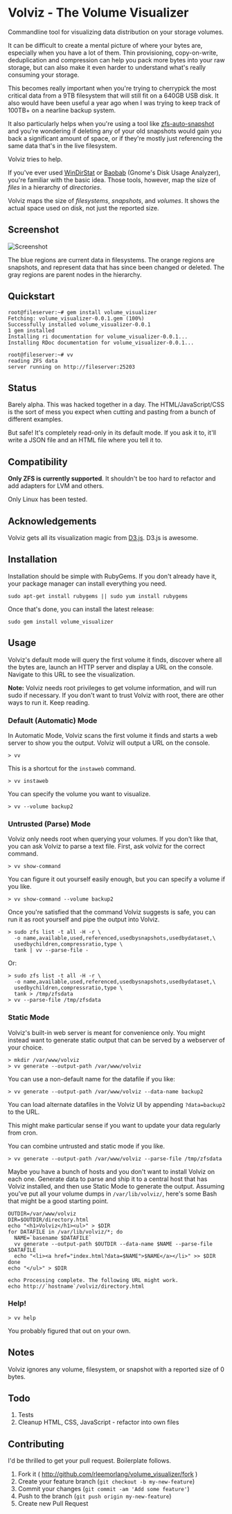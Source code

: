 # Volviz - The Volume Visualizer

Commandline tool for visualizing data distribution on your storage volumes.

It can be difficult to create a mental picture of where your bytes are,
especially when you have a lot of them. Thin provisioning, copy-on-write,
deduplication and compression can help you pack more bytes into your raw
storage, but can also make it even harder to understand what's really
consuming your storage.

This becomes really important when you're trying to cherrypick the most
critical data from a 9TB filesystem that will still fit on a 640GB USB
disk. It also would have been useful a year ago when I was trying to
keep track of 100TB+ on a nearline backup system.

It also particularly helps when you're using a tool like
[zfs-auto-snapshot](https://github.com/zfsonlinux/zfs-auto-snapshot)
and you're wondering if deleting any of your old snapshots would
gain you back a significant amount of space, or if they're mostly
just referencing the same data that's in the live filesystem.

Volviz tries to help.

If you've ever used [WinDirStat](https://windirstat.info/) or
[Baobab](http://www.marzocca.net/linux/baobab/) (Gnome's Disk Usage
Analyzer), you're familiar with the basic idea. Those tools, however,
map the size of *files* in a hierarchy of *directories*.

Volviz maps the size of *filesystems*, *snapshots*, and *volumes*. It
shows the actual space used on disk, not just the reported size.

## Screenshot

![Screenshot](https://raw.githubusercontent.com/rleemorlang/volume_visualizer/master/example/screenshot_scaled.jpg)

The blue regions are current data in filesystems. The orange regions are snapshots, and represent data that has since been changed or deleted. The gray regions are parent nodes in the hierarchy.

## Quickstart

    root@fileserver:~# gem install volume_visualizer
    Fetching: volume_visualizer-0.0.1.gem (100%)
    Successfully installed volume_visualizer-0.0.1
    1 gem installed
    Installing ri documentation for volume_visualizer-0.0.1...
    Installing RDoc documentation for volume_visualizer-0.0.1...

    root@fileserver:~# vv
    reading ZFS data
    server running on http://fileserver:25203

## Status

Barely alpha. This was hacked together in a day. The HTML/JavaScript/CSS
is the sort of mess you expect when cutting and pasting from a bunch of
different examples.

But safe! It's completely read-only in its default mode. If you ask it
to, it'll write a JSON file and an HTML file where you tell it to.

## Compatibility

**Only ZFS is currently supported**. It shouldn't be too hard to refactor 
and add adapters for LVM and others.

Only Linux has been tested.

## Acknowledgements

Volviz gets all its visualization magic from [D3.js](http://d3js.org). D3.js
is awesome.

## Installation

Installation should be simple with RubyGems. If you don't already have it,
your package manager can install everything you need.
 
    sudo apt-get install rubygems || sudo yum install rubygems

Once that's done, you can install the latest release:

    sudo gem install volume_visualizer

## Usage

Volviz's default mode will query the first volume it finds, discover where
all the bytes are, launch an HTTP server and display a URL on the console.
Navigate to this URL to see the visualization.

**Note:** Volviz needs root privileges to get volume information, and will 
run sudo if necessary. If you don't want to trust Volviz with root, there 
are other ways to run it. Keep reading.

### Default (Automatic) Mode

In Automatic Mode, Volviz scans the first volume it finds and starts a web
server to show you the output. Volviz will output a URL on the console.

    > vv

This is a shortcut for the `instaweb` command.

    > vv instaweb

You can specify the volume you want to visualize.

    > vv --volume backup2

### Untrusted (Parse) Mode

Volviz only needs root when querying your volumes. If you don't like that,
you can ask Volviz to parse a text file. First, ask volviz for the correct
command.

    > vv show-command

You can figure it out yourself easily enough, but you can specify a
volume if you like.

    > vv show-command --volume backup2

Once you're satisfied that the command Volviz suggests is safe, you can run
it as root yourself and pipe the output into Volviz.

    > sudo zfs list -t all -H -r \
      -o name,available,used,referenced,usedbysnapshots,usedbydataset,\
      usedbychildren,compressratio,type \
      tank | vv --parse-file - 

Or:

    > sudo zfs list -t all -H -r \
      -o name,available,used,referenced,usedbysnapshots,usedbydataset,\
      usedbychildren,compressratio,type \
      tank > /tmp/zfsdata
    > vv --parse-file /tmp/zfsdata

### Static Mode

Volviz's built-in web server is meant for convenience only. You might instead
want to generate static output that can be served by a webserver of your 
choice.

    > mkdir /var/www/volviz
    > vv generate --output-path /var/www/volviz

You can use a non-default name for the datafile if you like:

    > vv generate --output-path /var/www/volviz --data-name backup2

You can load alternate datafiles in the Volviz UI by appending
`?data=backup2` to the URL.

This might make particular sense if you want to update your data regularly
from cron.

You can combine untrusted and static mode if you like.

    > vv generate --output-path /var/www/volviz --parse-file /tmp/zfsdata

Maybe you have a bunch of hosts and you don't want to install Volviz on
each one. Generate data to parse and ship it to a central host that has
Volviz installed, and then use Static Mode to generate the output.
Assuming you've put all your volume dumps in `/var/lib/volviz/`, here's
some Bash that might be a good starting point.

    OUTDIR=/var/www/volviz
    DIR=$OUTDIR/directory.html
    echo "<h1>Volviz</h1><ul>" > $DIR
    for DATAFILE in /var/lib/volviz/*; do
      NAME=`basename $DATAFILE`
      vv generate --output-path $OUTDIR --data-name $NAME --parse-file $DATAFILE
      echo "<li><a href="index.html?data=$NAME">$NAME</a></li>" >> $DIR
    done
    echo "</ul>" > $DIR

    echo Processing complete. The following URL might work.
    echo http://`hostname`/volviz/directory.html

### Help!

    > vv help

You probably figured that out on your own.

## Notes

Volviz ignores any volume, filesystem, or snapshot with a reported size of
0 bytes.

## Todo

1. Tests
2. Cleanup HTML, CSS, JavaScript - refactor into own files

## Contributing

I'd be thrilled to get your pull request. Boilerplate follows.

1. Fork it ( http://github.com/rleemorlang/volume_visualizer/fork )
2. Create your feature branch (`git checkout -b my-new-feature`)
3. Commit your changes (`git commit -am 'Add some feature'`)
4. Push to the branch (`git push origin my-new-feature`)
5. Create new Pull Request

